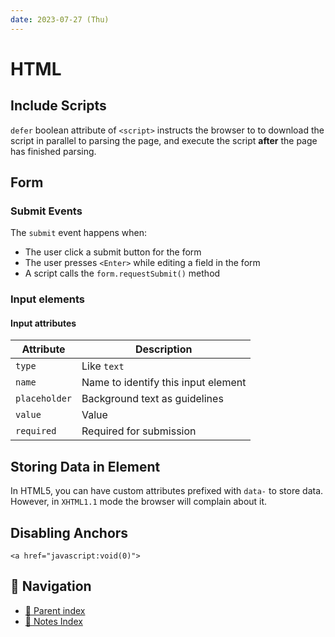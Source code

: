 ```yaml
---
date: 2023-07-27 (Thu)
---
```


# HTML

## Include Scripts

`defer` boolean attribute of `<script>` instructs the browser to to download the
script in parallel to parsing the page, and execute the script **after** the
page has finished parsing.

## Form

### Submit Events

The `submit` event happens when:

- The user click a submit button for the form
- The user presses `<Enter>` while editing a field in the form
- A script calls the `form.requestSubmit()` method

### Input elements

#### Input attributes

| Attribute     | Description                         |
| ------------- | ----------------------------------- |
| `type`        | Like `text`                         |
| `name`        | Name to identify this input element |
| `placeholder` | Background text as guidelines       |
| `value`       | Value                               |
| `required`    | Required for submission             |

## Storing Data in Element

In HTML5, you can have custom attributes prefixed with `data-` to store data.
However, in `XHTML1.1` mode the browser will complain about it.

## Disabling Anchors

`<a href="javascript:void(0)">`

## 🧭 Navigation

- [🔖 Parent index](../../index.md)
- [📑 Notes Index](../../index.md)
